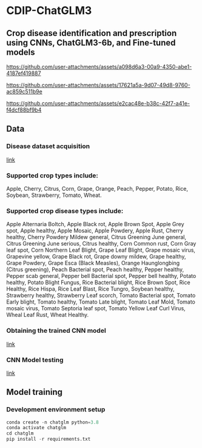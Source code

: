 # CDIP-ChatGLM3
## Crop disease identification and prescription using CNNs, ChatGLM3-6b, and Fine-tuned models

https://github.com/user-attachments/assets/a098d6a3-00a9-4350-abe1-4187ef419887


https://github.com/user-attachments/assets/17621a5a-9d07-49d8-9760-ac859c511b9e


https://github.com/user-attachments/assets/e2cac48e-b38c-42f7-a41e-f4dcf88bf9b4

## Data
### Disease dataset acquisition
[link](https://pan.baidu.com/s/1sUOk08wbaRBBHi5frg87Rg)
### Supported crop types include:
 Apple, Cherry, Citrus, Corn, Grape, Orange, Peach, Pepper, Potato, Rice, Soybean, Strawberry, Tomato, Wheat.
### Supported crop disease types include: 
Apple Alternaria Boltch, Apple Black rot, Apple Brown Spot, Apple Grey spot, Apple healthy, Apple Mosaic, Apple Powdery, Apple Rust, Cherry healthy, Cherry Powdery Mildew general, Citrus Greening June general, Citrus Greening June serious, Citrus healthy, Corn Common rust, Corn Gray leaf spot, Corn Northern Leaf Blight, Grape Leaf Blight, Grape mosaic virus, Grapevine yellow, Grape Black rot, Grape downy mildew, Grape healthy, Grape Powdery, Grape Esca (Black Measles), Orange Haunglongbing (Citrus greening), Peach Bacterial spot, Peach healthy, Pepper healthy, Pepper scab general, Pepper bell Bacterial spot, Pepper bell healthy, Potato healthy, Potato Blight Fungus, Rice Bacterial blight, Rice Brown Spot, Rice Healthy, Rice Hispa, Rice Leaf Blast, Rice Tungro, Soybean healthy, Strawberry healthy, Strawberry Leaf scorch, Tomato Bacterial spot, Tomato Early blight, Tomato healthy, Tomato Late blight, Tomato Leaf Mold, Tomato mosaic virus, Tomato Septoria leaf spot, Tomato Yellow Leaf Curl Virus, Wheal Leaf Rust, Wheat Healthy.
### Obtaining the trained CNN model
[link](https://pan.baidu.com/s/1EiEWJcbhGVmhdS9Y_nzmoQ?pwd=a8sj)
### CNN Model testing
[link](https://pan.baidu.com/s/1ih9foH6Zte7SVaqoDQVcbA?pwd=1an7)
## Model training
### Development environment setup
```python
conda create -n chatglm python=3.8
conda activate chatglm
cd chatglm
pip install -r requirements.txt
